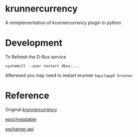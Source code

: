 # krunnercurrency

A reimplementation of krunnercurrency plugin in python 

# Development

To Refresh the D-Bus service

    systemctl --user restart dbus-...

Afterward you may need to restart krunner `kquitapp5 krunner`

# Reference

Original [krunnercurrency](https://github.com/harogaston/krunnercurrency)

[epochreadable](https://github.com/ldriscoll/epochreadable)

[exchange-api](https://github.com/fawazahmed0/exchange-api)
